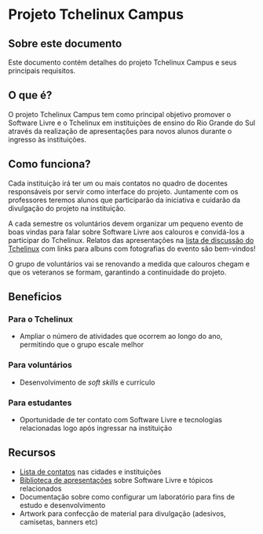 Projeto Tchelinux Campus
========================

## Sobre este documento

Este documento contém detalhes do projeto Tchelinux Campus e seus principais requisitos.

## O que é?

O projeto Tchelinux Campus tem como principal objetivo promover o Software Livre e o Tchelinux em instituições de ensino do Rio Grande do Sul através da realização de apresentações para novos alunos durante o ingresso às instituições.

## Como funciona?

Cada instituição irá ter um ou mais contatos no quadro de docentes responsáveis por servir como interface do projeto. Juntamente com os professores teremos alunos que participarão da iniciativa e cuidarão da divulgação do projeto na instituição.

A cada semestre os voluntários devem organizar um pequeno evento de boas vindas para falar sobre Software Livre aos calouros e convidá-los a participar do Tchelinux. Relatos das apresentações na [lista de discussão do Tchelinux](https://groups.google.com/forum/#!forum/tchelinux) com links para albuns com fotografias do evento são bem-vindos!

O grupo de voluntários vai se renovando a medida que calouros chegam e que os veteranos se formam, garantindo a continuidade do projeto.

## Beneficios

### Para o Tchelinux

- Ampliar o número de atividades que ocorrem ao longo do ano, permitindo que o grupo escale melhor

### Para voluntários

- Desenvolvimento de *soft skills* e currículo

### Para estudantes

- Oportunidade de ter contato com Software Livre e tecnologias relacionadas logo após ingressar na instituição

## Recursos

- [Lista de contatos](contatos.md) nas cidades e instituições
- [Biblioteca de apresentações](biblioteca_apresentacoes.md) sobre Software Livre e tópicos relacionados
- Documentação sobre como configurar um laboratório para fins de estudo e desenvolvimento
- Artwork para confecção de material para divulgação (adesivos, camisetas, banners etc) 

